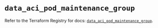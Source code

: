 # `data_aci_pod_maintenance_group`

Refer to the Terraform Registry for docs: [`data_aci_pod_maintenance_group`](https://registry.terraform.io/providers/ciscodevnet/aci/2.17.0/docs/data-sources/pod_maintenance_group).
